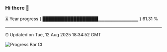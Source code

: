 ### Hi there 👋

⏳ Year progress { ██████████████████▁▁▁▁▁▁▁▁▁▁▁▁ } 61.31 %

---

⏰ Updated on Tue, 12 Aug 2025 18:34:52 GMT

![Progress Bar CI](https://github.com/liununu/liununu/workflows/Progress%20Bar%20CI/badge.svg)
